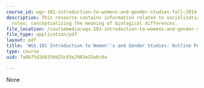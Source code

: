 ```yaml
---
course_id: wgs-101-introduction-to-womens-and-gender-studies-fall-2014
description: This resource contains information related to socialization and gender
  roles; conceptualizing the meaning of biological differences.
file_location: /coursemedia/wgs-101-introduction-to-womens-and-gender-studies-fall-2014/7a8b75d2b833dd25c03e2983e25a6c0a_MITWGS_101F14_Essay2Peer.pdf
file_type: application/pdf
layout: pdf
title: 'WGS.101 Introduction to Women''s and Gender Studies: Outline Peer Review'
type: course
uid: 7a8b75d2b833dd25c03e2983e25a6c0a

---
```

None